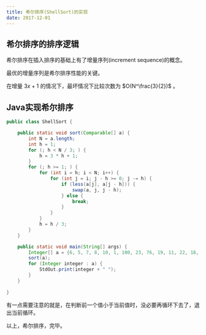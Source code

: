 ```yaml
---
title: 希尔排序(ShellSort)的实现
date: 2017-12-01
---
```


## 希尔排序的排序逻辑

希尔排序在插入排序的基础上有了增量序列(increment sequence)的概念。

最优的增量序列是希尔排序性能的关键。

在增量 3*x* + 1 的情况下，最坏情况下比较次数为 $O(N^\frac{3}{2})$ 。

## Java实现希尔排序

 ```java
 public class ShellSort {
 
     public static void sort(Comparable[] a) {
         int N = a.length;
         int h = 1;
         for (; h < N / 3; ) {
             h = 3 * h + 1;
         }
         for (; h >= 1; ) {
             for (int i = h; i < N; i++) {
                 for (int j = i; j - h >= 0; j -= h) {
                     if (less(a[j], a[j - h])) {
                         swap(a, j, j - h);
                     } else {
                         break;
                     }
                 }
             }
             h = h / 3;
         }
     }
 
     public static void main(String[] args) {
         Integer[] a = {6, 5, 7, 8, 10, 1, 100, 23, 76, 19, 11, 22, 18, 90, 21, 87, 78, 91, 68, 56, 57, 53, 38};
         sort(a);
         for (Integer integer : a) {
             StdOut.print(integer + " ");
         }
     }
     
 }
```

有一点需要注意的就是，在判断前一个值小于当前值时，没必要再循环下去了，退出当前循环。

以上，希尔排序，完毕。
